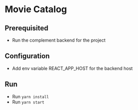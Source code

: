 # Movie Catalog

## Prerequisited
- Run the complement backend for the project

## Configuration
- Add env variable REACT_APP_HOST for the backend host

## Run
- Run `yarn install`
- Run `yarn start`
